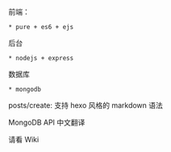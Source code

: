 ﻿前端：

	* pure + es6 + ejs

后台

	* nodejs + express

数据库

	* mongodb

posts/create:
     支持 hexo 风格的 markdown 语法



MongoDB API 中文翻译

请看 Wiki

